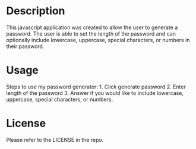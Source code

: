 <h1>Description</h1>

This javascript application was created to allow the user to generate a password.
The user is able to set the length of the password and can optionally include lowercase, uppercase, special characters, or numbers in their password.

<h1>Usage</h1>
Steps to use my password generator:
1. Click generate password
2. Enter length of the password
3. Answer if you would like to include lowercase, uppercase, special characters, or numbers.


<h1>License</h1>

Please refer to the LICENSE in the repo.
